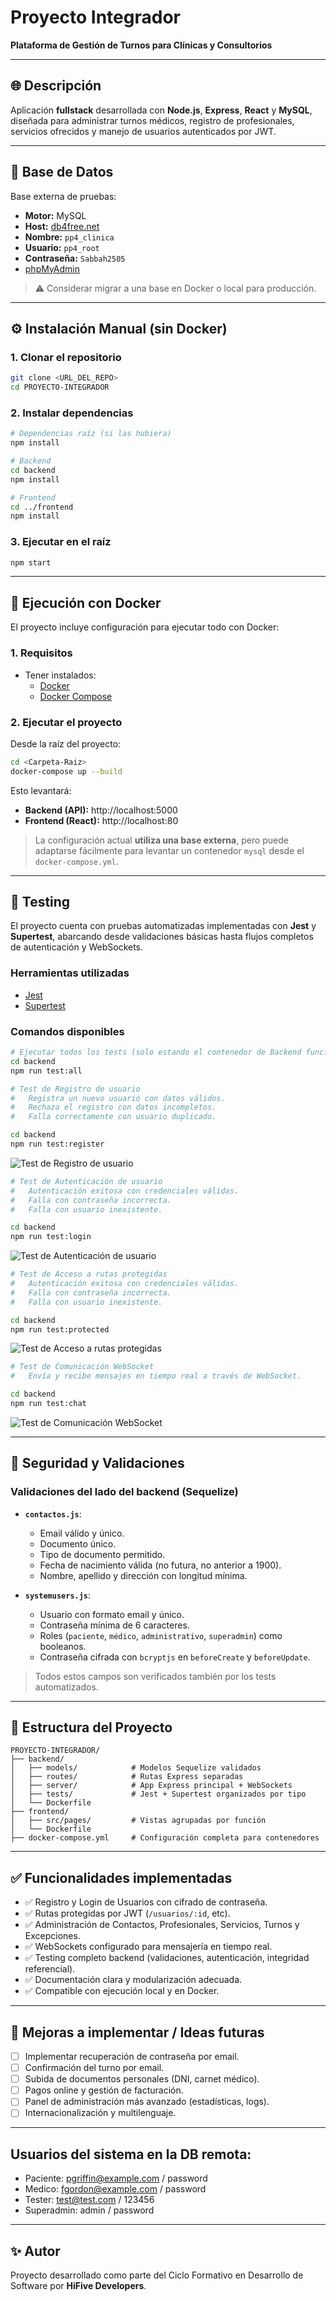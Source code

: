 # Proyecto Integrador

**Plataforma de Gestión de Turnos para Clínicas y Consultorios**

---

## 🌐 Descripción

Aplicación **fullstack** desarrollada con **Node.js**, **Express**, **React** y **MySQL**, diseñada para administrar turnos médicos, registro de profesionales, servicios ofrecidos y manejo de usuarios autenticados por JWT.

---

## 🧠 Base de Datos

Base externa de pruebas:

- **Motor:** MySQL
- **Host:** [db4free.net](https://www.db4free.net)
- **Nombre:** `pp4_clinica`
- **Usuario:** `pp4_root`
- **Contraseña:** `Sabbah2505`
- [phpMyAdmin](https://www.db4free.net/phpMyAdmin/index.php?route=/database/structure&db=pp4_clinica)

> ⚠️ Considerar migrar a una base en Docker o local para producción.
---

## ⚙️ Instalación Manual (sin Docker)

### 1. Clonar el repositorio

```bash
git clone <URL_DEL_REPO>
cd PROYECTO-INTEGRADOR
```

### 2. Instalar dependencias

```bash
# Dependencias raíz (si las hubiera)
npm install

# Backend
cd backend
npm install

# Frontend
cd ../frontend
npm install
```

### 3. Ejecutar en el raíz

```bash
npm start
```

---

## 🐳 Ejecución con Docker

El proyecto incluye configuración para ejecutar todo con Docker:

### 1. Requisitos

- Tener instalados:
  - [Docker](https://www.docker.com/)
  - [Docker Compose](https://docs.docker.com/compose/)

### 2. Ejecutar el proyecto

Desde la raíz del proyecto:

```bash
cd <Carpeta-Raiz>
docker-compose up --build
```

Esto levantará:

- **Backend (API):** http://localhost:5000
- **Frontend (React):** http://localhost:80

> La configuración actual **utiliza una base externa**, pero puede adaptarse fácilmente para levantar un contenedor `mysql` desde el `docker-compose.yml`.

---

## 🧪 Testing

El proyecto cuenta con pruebas automatizadas implementadas con **Jest** y **Supertest**, abarcando desde validaciones básicas hasta flujos completos de autenticación y WebSockets.

### Herramientas utilizadas

- [Jest](https://jestjs.io/)
- [Supertest](https://github.com/visionmedia/supertest)

### Comandos disponibles

```bash
# Ejecutar todos los tests (solo estando el contenedor de Backend funcionando)
cd backend
npm run test:all
```

```bash
# Test de Registro de usuario
#   Registra un nuevo usuario con datos válidos.
#   Rechaza el registro con datos incompletos.
#   Falla correctamente con usuario duplicado.

cd backend
npm run test:register
```

![Test de Registro de usuario](img/register.test.jpeg)


```bash
# Test de Autenticación de usuario
#   Autenticación exitosa con credenciales válidas.
#   Falla con contraseña incorrecta.
#   Falla con usuario inexistente.

cd backend
npm run test:login
```

![Test de Autenticación de usuario](img/login.test.jpeg)

```bash
# Test de Acceso a rutas protegidas
#   Autenticación exitosa con credenciales válidas.
#   Falla con contraseña incorrecta.
#   Falla con usuario inexistente.

cd backend
npm run test:protected
```

![Test de Acceso a rutas protegidas](img/protected.test.jpeg)

```bash
# Test de Comunicación WebSocket
#   Envía y recibe mensajes en tiempo real a través de WebSocket.

cd backend
npm run test:chat
```

![Test de Comunicación WebSocket](img/chat.test.jpeg)

---

## 🔐 Seguridad y Validaciones

### Validaciones del lado del backend (Sequelize)

- **`contactos.js`**:
  - Email válido y único.
  - Documento único.
  - Tipo de documento permitido.
  - Fecha de nacimiento válida (no futura, no anterior a 1900).
  - Nombre, apellido y dirección con longitud mínima.

- **`systemusers.js`**:
  - Usuario con formato email y único.
  - Contraseña mínima de 6 caracteres.
  - Roles (`paciente`, `médico`, `administrativo`, `superadmin`) como booleanos.
  - Contraseña cifrada con `bcryptjs` en `beforeCreate` y `beforeUpdate`.

> Todos estos campos son verificados también por los tests automatizados.

---

## 📁 Estructura del Proyecto

```
PROYECTO-INTEGRADOR/
├── backend/
│   ├── models/            # Modelos Sequelize validados
│   ├── routes/            # Rutas Express separadas
│   ├── server/            # App Express principal + WebSockets
│   ├── tests/             # Jest + Supertest organizados por tipo
│   └── Dockerfile
├── frontend/
│   ├── src/pages/         # Vistas agrupadas por función
│   └── Dockerfile
├── docker-compose.yml     # Configuración completa para contenedores
```

---

## ✅ Funcionalidades implementadas

- ✅ Registro y Login de Usuarios con cifrado de contraseña.
- ✅ Rutas protegidas por JWT (`/usuarios/:id`, etc).
- ✅ Administración de Contactos, Profesionales, Servicios, Turnos y Excepciones.
- ✅ WebSockets configurado para mensajería en tiempo real.
- ✅ Testing completo backend (validaciones, autenticación, integridad referencial).
- ✅ Documentación clara y modularización adecuada.
- ✅ Compatible con ejecución local y en Docker.

---

## 🚧 Mejoras a implementar / Ideas futuras

- [ ] Implementar recuperación de contraseña por email.
- [ ] Confirmación del turno por email.
- [ ] Subida de documentos personales (DNI, carnet médico).
- [ ] Pagos online y gestión de facturación.
- [ ] Panel de administración más avanzado (estadísticas, logs).
- [ ] Internacionalización y multilenguaje.

---

## Usuarios del sistema en la DB remota:

-  Paciente: 
    pgriffin@example.com / password
-  Medico: 
    fgordon@example.com / password 
-  Tester:
    test@test.com / 123456
-  Superadmin:
    admin / password

---

## ✨ Autor

Proyecto desarrollado como parte del Ciclo Formativo en Desarrollo de Software por **HiFive Developers**.